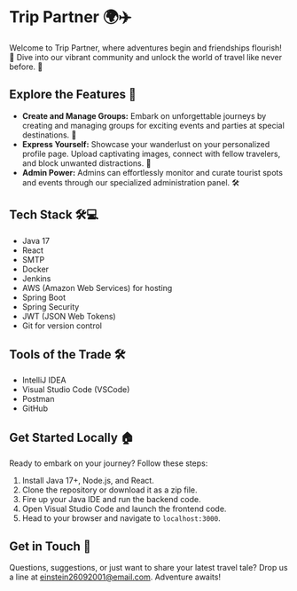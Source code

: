 # Trip Partner 🌍✈️

Welcome to Trip Partner, where adventures begin and friendships flourish! 🚀 Dive into our vibrant community and unlock the world of travel like never before. 🌟

## Explore the Features 🌟

- **Create and Manage Groups:** Embark on unforgettable journeys by creating and managing groups for exciting events and parties at special destinations. 🎉
- **Express Yourself:** Showcase your wanderlust on your personalized profile page. Upload captivating images, connect with fellow travelers, and block unwanted distractions. 📸
- **Admin Power:** Admins can effortlessly monitor and curate tourist spots and events through our specialized administration panel. 🛠️

## Tech Stack 🛠️💻

- Java 17
- React
- SMTP
- Docker
- Jenkins
- AWS (Amazon Web Services) for hosting
- Spring Boot
- Spring Security
- JWT (JSON Web Tokens)
- Git for version control

## Tools of the Trade 🛠️

- IntelliJ IDEA
- Visual Studio Code (VSCode)
- Postman
- GitHub

## Get Started Locally 🏠

Ready to embark on your journey? Follow these steps:

1. Install Java 17+, Node.js, and React.
2. Clone the repository or download it as a zip file.
3. Fire up your Java IDE and run the backend code.
4. Open Visual Studio Code and launch the frontend code.
5. Head to your browser and navigate to `localhost:3000`.

## Get in Touch 📧

Questions, suggestions, or just want to share your latest travel tale? Drop us a line at einstein26092001@email.com. Adventure awaits!
